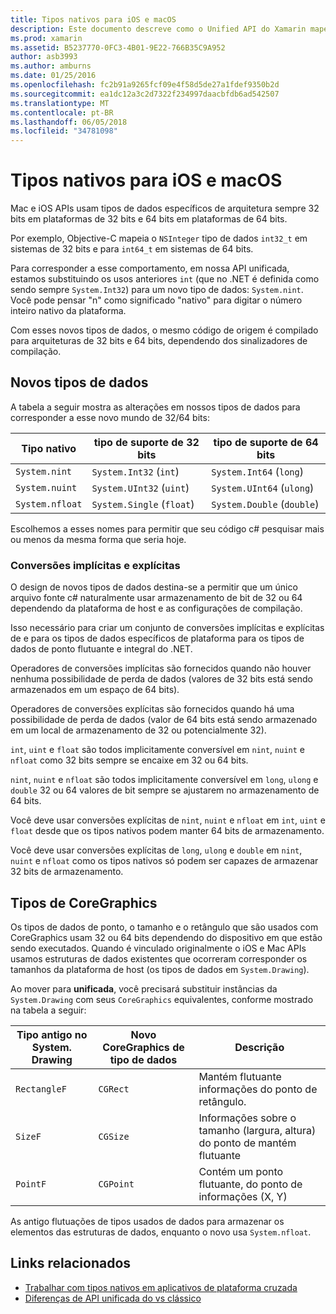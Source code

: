 ```yaml
---
title: Tipos nativos para iOS e macOS
description: Este documento descreve como o Unified API do Xamarin mapeia tipos de .NET para tipos nativos 32 bits e 64 bits, conforme necessário com base na arquitetura de destino de compilação.
ms.prod: xamarin
ms.assetid: B5237770-0FC3-4B01-9E22-766B35C9A952
author: asb3993
ms.author: amburns
ms.date: 01/25/2016
ms.openlocfilehash: fc2b91a9265fcf09e4f58d5de27a1fdef9350b2d
ms.sourcegitcommit: ea1dc12a3c2d7322f234997daacbfdb6ad542507
ms.translationtype: MT
ms.contentlocale: pt-BR
ms.lasthandoff: 06/05/2018
ms.locfileid: "34781098"
---
```

# <a name="native-types-for-ios-and-macos"></a>Tipos nativos para iOS e macOS

Mac e iOS APIs usam tipos de dados específicos de arquitetura sempre 32 bits em plataformas de 32 bits e 64 bits em plataformas de 64 bits.

Por exemplo, Objective-C mapeia o `NSInteger` tipo de dados `int32_t` em sistemas de 32 bits e para `int64_t` em sistemas de 64 bits.

Para corresponder a esse comportamento, em nossa API unificada, estamos substituindo os usos anteriores `int` (que no .NET é definida como sendo sempre `System.Int32`) para um novo tipo de dados: `System.nint`. Você pode pensar "n" como significado "nativo" para digitar o número inteiro nativo da plataforma.

Com esses novos tipos de dados, o mesmo código de origem é compilado para arquiteturas de 32 bits e 64 bits, dependendo dos sinalizadores de compilação.

## <a name="new-data-types"></a>Novos tipos de dados

A tabela a seguir mostra as alterações em nossos tipos de dados para corresponder a esse novo mundo de 32/64 bits:

|Tipo nativo|tipo de suporte de 32 bits|tipo de suporte de 64 bits|
|--- |--- |--- |
|`System.nint`|`System.Int32` (`int`)|`System.Int64` (`long`)|
|`System.nuint`|`System.UInt32` (`uint`)|`System.UInt64` (`ulong`)|
|`System.nfloat`|`System.Single` (`float`)|`System.Double` (`double`)|

Escolhemos a esses nomes para permitir que seu código c# pesquisar mais ou menos da mesma forma que seria hoje.

### <a name="implicit-and-explicit-conversions"></a>Conversões implícitas e explícitas

O design de novos tipos de dados destina-se a permitir que um único arquivo fonte c# naturalmente usar armazenamento de bit de 32 ou 64 dependendo da plataforma de host e as configurações de compilação.

Isso necessário para criar um conjunto de conversões implícitas e explícitas de e para os tipos de dados específicos de plataforma para os tipos de dados de ponto flutuante e integral do .NET.

Operadores de conversões implícitas são fornecidos quando não houver nenhuma possibilidade de perda de dados (valores de 32 bits está sendo armazenados em um espaço de 64 bits).

Operadores de conversões explícitas são fornecidos quando há uma possibilidade de perda de dados (valor de 64 bits está sendo armazenado em um local de armazenamento de 32 ou potencialmente 32).

 `int`, `uint` e `float` são todos implicitamente conversível em `nint`, `nuint` e `nfloat` como 32 bits sempre se encaixe em 32 ou 64 bits.

 `nint`, `nuint` e `nfloat` são todos implicitamente conversível em `long`, `ulong` e `double` 32 ou 64 valores de bit sempre se ajustarem no armazenamento de 64 bits.

Você deve usar conversões explícitas de `nint`, `nuint` e `nfloat` em `int`, `uint` e `float` desde que os tipos nativos podem manter 64 bits de armazenamento.

Você deve usar conversões explícitas de `long`, `ulong` e `double` em `nint`, `nuint` e `nfloat` como os tipos nativos só podem ser capazes de armazenar 32 bits de armazenamento.

## <a name="coregraphics-types"></a>Tipos de CoreGraphics

Os tipos de dados de ponto, o tamanho e o retângulo que são usados com CoreGraphics usam 32 ou 64 bits dependendo do dispositivo em que estão sendo executados.  Quando é vinculado originalmente o iOS e Mac APIs usamos estruturas de dados existentes que ocorreram corresponder os tamanhos da plataforma de host (os tipos de dados em `System.Drawing`).

Ao mover para **unificada**, você precisará substituir instâncias da `System.Drawing` com seus `CoreGraphics` equivalentes, conforme mostrado na tabela a seguir:

|Tipo antigo no System. Drawing|Novo CoreGraphics de tipo de dados|Descrição|
|--- |--- |--- |
|`RectangleF`|`CGRect`|Mantém flutuante informações do ponto de retângulo.|
|`SizeF`|`CGSize`|Informações sobre o tamanho (largura, altura) do ponto de mantém flutuante|
|`PointF`|`CGPoint`|Contém um ponto flutuante, do ponto de informações (X, Y)|

As antigo flutuações de tipos usados de dados para armazenar os elementos das estruturas de dados, enquanto o novo usa `System.nfloat`.

## <a name="related-links"></a>Links relacionados

- [Trabalhar com tipos nativos em aplicativos de plataforma cruzada](~/cross-platform/macios/native-types-cross-platform.md)
- [Diferenças de API unificada do vs clássico](https://developer.xamarin.com/releases/ios/api_changes/classic-vs-unified-8.6.0/)
